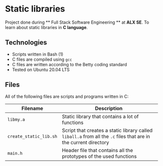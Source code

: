 # Static libraries

Project done during ** Full Stack Software Engineering ** at **ALX SE**. To learn about static libraries in **C language**.

## Technologies
* Scripts written in Bash (1)
* C files are compiled using `gcc`
* C files are written according to the Betty coding standard
* Tested on Ubuntu 20.04 LTS

## Files
All of the following files are scripts and programs written in C:

| Filename | Description |
| -------- | ----------- |
| `libmy.a` | Static library that contains a lot of functions |
| `create_static_lib.sh` | Script that creates a static library called `liball.a` from all the `.c` files that are in the current directory |
| `main.h` | Header file that contains all the prototypes of the used functions |
